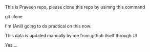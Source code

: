 This is Praveen repo, please clone this repo by usimng this command


git clone <url>

I'm (Anil) going to do practical on this now. 

This data is updated manually by me from github itself through UI

Yes....